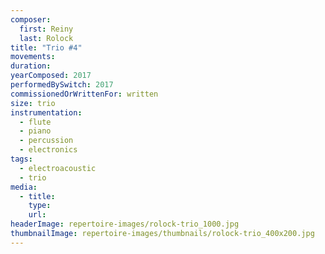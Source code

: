 ```yaml
---
composer:
  first: Reiny
  last: Rolock
title: "Trio #4"
movements:
duration:
yearComposed: 2017
performedBySwitch: 2017
commissionedOrWrittenFor: written
size: trio
instrumentation:
  - flute
  - piano
  - percussion
  - electronics
tags:
  - electroacoustic
  - trio
media:
  - title:
    type:
    url:
headerImage: repertoire-images/rolock-trio_1000.jpg
thumbnailImage: repertoire-images/thumbnails/rolock-trio_400x200.jpg
---
```

